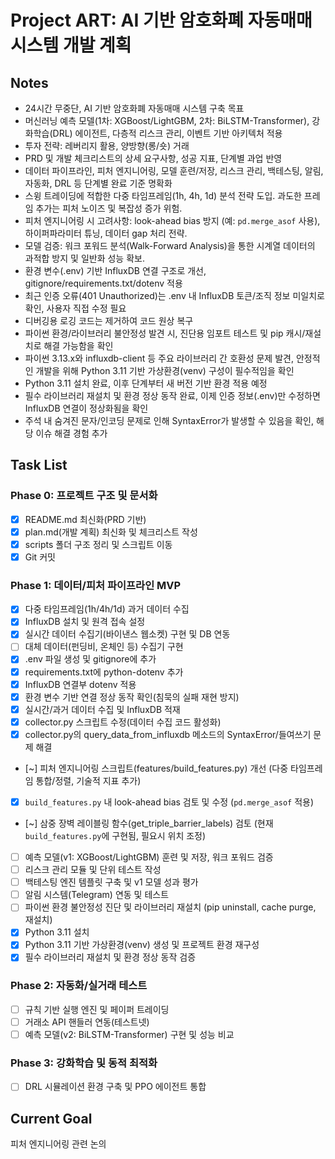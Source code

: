 # Project ART: AI 기반 암호화폐 자동매매 시스템 개발 계획

## Notes
- 24시간 무중단, AI 기반 암호화폐 자동매매 시스템 구축 목표
- 머신러닝 예측 모델(1차: XGBoost/LightGBM, 2차: BiLSTM-Transformer), 강화학습(DRL) 에이전트, 다층적 리스크 관리, 이벤트 기반 아키텍처 적용
- 투자 전략: 레버리지 활용, 양방향(롱/숏) 거래
- PRD 및 개발 체크리스트의 상세 요구사항, 성공 지표, 단계별 과업 반영
- 데이터 파이프라인, 피처 엔지니어링, 모델 훈련/저장, 리스크 관리, 백테스팅, 알림, 자동화, DRL 등 단계별 완료 기준 명확화
- 스윙 트레이딩에 적합한 다중 타임프레임(1h, 4h, 1d) 분석 전략 도입. 과도한 프레임 추가는 피처 노이즈 및 복잡성 증가 위험.
- 피처 엔지니어링 시 고려사항: look-ahead bias 방지 (예: `pd.merge_asof` 사용), 하이퍼파라미터 튜닝, 데이터 gap 처리 전략.
- 모델 검증: 워크 포워드 분석(Walk-Forward Analysis)을 통한 시계열 데이터의 과적합 방지 및 일반화 성능 확보.
- 환경 변수(.env) 기반 InfluxDB 연결 구조로 개선, gitignore/requirements.txt/dotenv 적용
- 최근 인증 오류(401 Unauthorized)는 .env 내 InfluxDB 토큰/조직 정보 미일치로 확인, 사용자 직접 수정 필요
- 디버깅용 로깅 코드는 제거하여 코드 원상 복구
- 파이썬 환경/라이브러리 불안정성 발견 시, 진단용 임포트 테스트 및 pip 캐시/재설치로 해결 가능함을 확인
- 파이썬 3.13.x와 influxdb-client 등 주요 라이브러리 간 호환성 문제 발견, 안정적인 개발을 위해 Python 3.11 기반 가상환경(venv) 구성이 필수적임을 확인
- Python 3.11 설치 완료, 이후 단계부터 새 버전 기반 환경 적용 예정
- 필수 라이브러리 재설치 및 환경 정상 동작 완료, 이제 인증 정보(.env)만 수정하면 InfluxDB 연결이 정상화됨을 확인
- 주석 내 숨겨진 문자/인코딩 문제로 인해 SyntaxError가 발생할 수 있음을 확인, 해당 이슈 해결 경험 추가

## Task List
### Phase 0: 프로젝트 구조 및 문서화
- [x] README.md 최신화(PRD 기반)
- [x] plan.md(개발 계획) 최신화 및 체크리스트 작성
- [x] scripts 폴더 구조 정리 및 스크립트 이동
- [x] Git 커밋

### Phase 1: 데이터/피처 파이프라인 MVP
- [x] 다중 타임프레임(1h/4h/1d) 과거 데이터 수집
- [x] InfluxDB 설치 및 원격 접속 설정
- [x] 실시간 데이터 수집기(바이낸스 웹소켓) 구현 및 DB 연동
- [ ] 대체 데이터(펀딩비, 온체인 등) 수집기 구현
- [x] .env 파일 생성 및 gitignore에 추가
- [x] requirements.txt에 python-dotenv 추가
- [x] InfluxDB 연결부 dotenv 적용
- [x] 환경 변수 기반 연결 정상 동작 확인(침묵의 실패 재현 방지)
- [x] 실시간/과거 데이터 수집 및 InfluxDB 적재
- [x] collector.py 스크립트 수정(데이터 수집 코드 활성화)
- [x] collector.py의 query_data_from_influxdb 메소드의 SyntaxError/들여쓰기 문제 해결
- [~] 피처 엔지니어링 스크립트(features/build_features.py) 개선 (다중 타임프레임 통합/정렬, 기술적 지표 추가)
- [x] `build_features.py` 내 look-ahead bias 검토 및 수정 (`pd.merge_asof` 적용)
- [~] 삼중 장벽 레이블링 함수(get_triple_barrier_labels) 검토 (현재 `build_features.py`에 구현됨, 필요시 위치 조정)
- [ ] 예측 모델(v1: XGBoost/LightGBM) 훈련 및 저장, 워크 포워드 검증
- [ ] 리스크 관리 모듈 및 단위 테스트 작성
- [ ] 백테스팅 엔진 템플릿 구축 및 v1 모델 성과 평가
- [ ] 알림 시스템(Telegram) 연동 및 테스트
- [ ] 파이썬 환경 불안정성 진단 및 라이브러리 재설치 (pip uninstall, cache purge, 재설치)
- [x] Python 3.11 설치
- [x] Python 3.11 기반 가상환경(venv) 생성 및 프로젝트 환경 재구성
- [x] 필수 라이브러리 재설치 및 환경 정상 동작 검증

### Phase 2: 자동화/실거래 테스트
- [ ] 규칙 기반 실행 엔진 및 페이퍼 트레이딩
- [ ] 거래소 API 핸들러 연동(테스트넷)
- [ ] 예측 모델(v2: BiLSTM-Transformer) 구현 및 성능 비교

### Phase 3: 강화학습 및 동적 최적화
- [ ] DRL 시뮬레이션 환경 구축 및 PPO 에이전트 통합

## Current Goal
피처 엔지니어링 관련 논의
